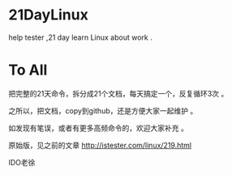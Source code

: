 # 21DayLinux
help tester ,21 day learn Linux about work .

<p>

# To All
 
把完整的21天命令，拆分成21个文档，每天搞定一个，反复循环3次 。

之所以，把文档，copy到github，还是方便大家一起维护 。

如发现有笔误，或者有更多高频命令的，欢迎大家补充 。


原始版，见之前的文章 http://istester.com/linux/219.html


<p>

IDO老徐
